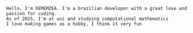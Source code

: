 	Hello, I'm DEMEMZEA. I'm a brazilian developer with a great love and passion for coding.
	As of 2025, I'm at uni and studying computational mathematics
	I love making games as a hobby, I think it very fun
